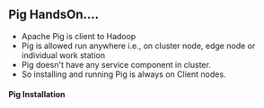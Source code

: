 ## Pig HandsOn....

* Apache Pig is client to Hadoop
* Pig is allowed run anywhere i.e., on cluster node, edge node or individual work station
* Pig doesn't have any service component in cluster.
* So installing and running Pig is always on Client nodes.

#### Pig Installation
